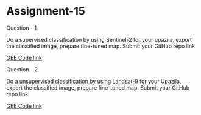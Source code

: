 # Assignment-15

Question - 1

Do a supervised classification by using Sentinel-2 for your upazila, export the classified image, prepare fine-tuned map. Submit your GitHub repo link

[GEE Code link](https://code.earthengine.google.com/14d1eef426a8e9de2e8b7067debda168)

Question - 2

Do a unsupervised classification by using Landsat-9 for your Upazila, export the classified image, prepare fine-tuned map. Submit your GitHub repo link

[GEE Code link ](https://code.earthengine.google.com/df0e592f7bcc158a1caa413ad1c6fbe0)

